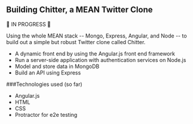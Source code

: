 Building Chitter, a MEAN Twitter Clone
-------------

🚧 IN PROGRESS 🚧

Using the whole MEAN stack -- Mongo, Express, Angular, and Node -- to build out a simple but robust Twitter clone called Chitter.

- A dynamic front end by using the Angular.js front end framework
- Run a server-side application with authentication services on Node.js
- Model and store data in MongoDB
- Build an API using Express

###Technologies used (so far)

- Angular.js
- HTML
- CSS
- Protractor for e2e testing
